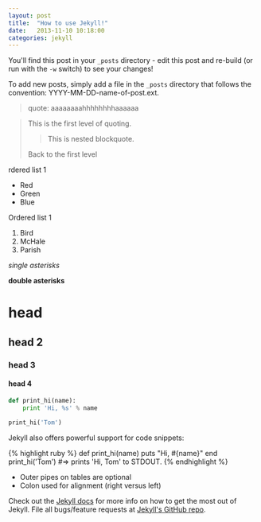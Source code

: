 ```yaml
---
layout: post
title:  "How to use Jekyll!"
date:   2013-11-10 10:18:00
categories: jekyll
---
```


You'll find this post in your `_posts` directory - edit this post and re-build (or run with the `-w` switch) to see your changes!

To add new posts, simply add a file in the `_posts` directory that follows the convention: YYYY-MM-DD-name-of-post.ext.

> quote: aaaaaaaahhhhhhhhaaaaaa

> This is the first level of quoting.
>
> > This is nested blockquote.
>
> Back to the first level

rdered list 1

*   Red
*   Green
*   Blue

Ordered list 1

1.  Bird
2.  McHale
3.  Parish

*single asterisks*

**double asterisks**

# head 
## head 2
### head 3
#### head 4

```python
def print_hi(name):
	print 'Hi, %s' % name

print_hi('Tom')
```

Jekyll also offers powerful support for code snippets:

{% highlight ruby %}
def print_hi(name)
  puts "Hi, #{name}"
end
print_hi('Tom')
#=> prints 'Hi, Tom' to STDOUT.
{% endhighlight %}

* Outer pipes on tables are optional
* Colon used for alignment (right versus left)

Check out the [Jekyll docs][jekyll] for more info on how to get the most out of Jekyll. File all bugs/feature requests at [Jekyll's GitHub repo][jekyll-gh].

[jekyll-gh]: https://github.com/mojombo/jekyll
[jekyll]:    http://jekyllrb.com
